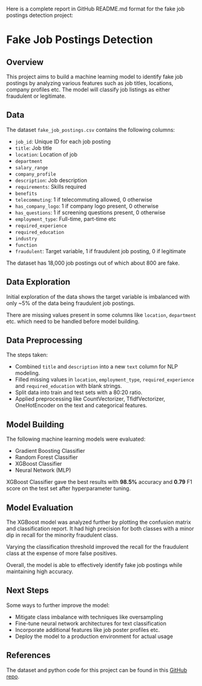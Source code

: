 Here is a complete report in GitHub README.md format for the fake job postings detection project:

# Fake Job Postings Detection

## Overview
This project aims to build a machine learning model to identify fake job postings by analyzing various features such as job titles, locations, company profiles etc. The model will classify job listings as either fraudulent or legitimate.

## Data
The dataset `fake_job_postings.csv` contains the following columns:

- `job_id`: Unique ID for each job posting
- `title`: Job title 
- `location`: Location of job  
- `department`
- `salary_range`
- `company_profile`
- `description`: Job description
- `requirements`: Skills required
- `benefits`
- `telecommuting`: 1 if telecommuting allowed, 0 otherwise
- `has_company_logo`: 1 if company logo present, 0 otherwise 
- `has_questions`: 1 if screening questions present, 0 otherwise
- `employment_type`: Full-time, part-time etc
- `required_experience`
- `required_education`
- `industry`
- `function`
- `fraudulent`: Target variable, 1 if fraudulent job posting, 0 if legitimate

The dataset has 18,000 job postings out of which about 800 are fake.

## Data Exploration
Initial exploration of the data shows the target variable is imbalanced with only ~5% of the data being fraudulent job postings. 

There are missing values present in some columns like `location`, `department` etc. which need to be handled before model building.

## Data Preprocessing
The steps taken:

- Combined `title` and `description` into a new `text` column for NLP modeling.
- Filled missing values in `location`, `employment_type`, `required_experience` and `required_education` with blank strings.
- Split data into train and test sets with a 80:20 ratio.
- Applied preprocessing like CountVectorizer, TfidfVectorizer, OneHotEncoder on the text and categorical features.

## Model Building
The following machine learning models were evaluated:

- Gradient Boosting Classifier
- Random Forest Classifier  
- XGBoost Classifier
- Neural Network (MLP)

XGBoost Classifier gave the best results with **98.5%** accuracy and **0.79** F1 score on the test set after hyperparameter tuning.

## Model Evaluation
The XGBoost model was analyzed further by plotting the confusion matrix and classification report. It had high precision for both classes with a minor dip in recall for the minority fraudulent class. 

Varying the classification threshold improved the recall for the fraudulent class at the expense of more false positives.

Overall, the model is able to effectively identify fake job postings while maintaining high accuracy.

## Next Steps

Some ways to further improve the model:

- Mitigate class imbalance with techniques like oversampling 
- Fine-tune neural network architectures for text classification
- Incorporate additional features like job poster profiles etc.
- Deploy the model to a production environment for actual usage

## References

The dataset and python code for this project can be found in this [GitHub repo](https://github.com/sihlemsk/DataScienceProjects). 
